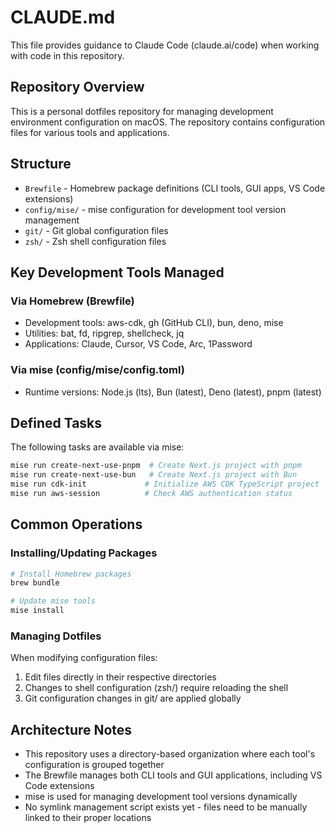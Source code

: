 # CLAUDE.md

This file provides guidance to Claude Code (claude.ai/code) when working with code in this repository.

## Repository Overview

This is a personal dotfiles repository for managing development environment configuration on macOS. The repository contains configuration files for various tools and applications.

## Structure

- `Brewfile` - Homebrew package definitions (CLI tools, GUI apps, VS Code extensions)
- `config/mise/` - mise configuration for development tool version management
- `git/` - Git global configuration files
- `zsh/` - Zsh shell configuration files

## Key Development Tools Managed

### Via Homebrew (Brewfile)
- Development tools: aws-cdk, gh (GitHub CLI), bun, deno, mise
- Utilities: bat, fd, ripgrep, shellcheck, jq
- Applications: Claude, Cursor, VS Code, Arc, 1Password

### Via mise (config/mise/config.toml)
- Runtime versions: Node.js (lts), Bun (latest), Deno (latest), pnpm (latest)

## Defined Tasks

The following tasks are available via mise:

```bash
mise run create-next-use-pnpm  # Create Next.js project with pnpm
mise run create-next-use-bun   # Create Next.js project with Bun
mise run cdk-init             # Initialize AWS CDK TypeScript project
mise run aws-session          # Check AWS authentication status
```

## Common Operations

### Installing/Updating Packages
```bash
# Install Homebrew packages
brew bundle

# Update mise tools
mise install
```

### Managing Dotfiles
When modifying configuration files:
1. Edit files directly in their respective directories
2. Changes to shell configuration (zsh/) require reloading the shell
3. Git configuration changes in git/ are applied globally

## Architecture Notes

- This repository uses a directory-based organization where each tool's configuration is grouped together
- The Brewfile manages both CLI tools and GUI applications, including VS Code extensions
- mise is used for managing development tool versions dynamically
- No symlink management script exists yet - files need to be manually linked to their proper locations
